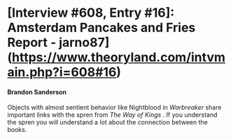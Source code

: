 # [Interview #608, Entry #16]: Amsterdam Pancakes and Fries Report - jarno87](https://www.theoryland.com/intvmain.php?i=608#16)

#### Brandon Sanderson

Objects with almost sentient behavior like Nightblood in
*Warbreaker*
share important links with the spren from
*The Way of Kings*
. If you understand the spren you will understand a lot about the connection between the books.

